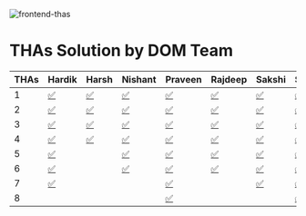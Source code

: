![frontend-thas](https://socialify.git.ci/Dauntless-On-Mission/frontend-thas/image?description=1&forks=1&issues=1&language=1&owner=1&pattern=Plus&pulls=1&stargazers=1&theme=Dark)

# THAs Solution by DOM Team
| THAs | Hardik                                                                                                                                                          | Harsh                                                                                                                                                         | Nishant                                                                                                                                                           | Praveen                                                                                                                                                           | Rajdeep                                                                                                                                                                               | Sakshi                                                                                                                                                          | Samir                                                                                                                                                         | Sanjay                                                                                                                                                          | Shushmita                                                                                                                                                             | Srujan                                                                                                                                                                                |
| ---- | --------------------------------------------------------------------------------------------------------------------------------------------------------------- | ------------------------------------------------------------------------------------------------------------------------------------------------------------- | ----------------------------------------------------------------------------------------------------------------------------------------------------------------- | ----------------------------------------------------------------------------------------------------------------------------------------------------------------- | ------------------------------------------------------------------------------------------------------------------------------------------------------------------------------------- | --------------------------------------------------------------------------------------------------------------------------------------------------------------- | ------------------------------------------------------------------------------------------------------------------------------------------------------------- | --------------------------------------------------------------------------------------------------------------------------------------------------------------- | --------------------------------------------------------------------------------------------------------------------------------------------------------------------- | ------------------------------------------------------------------------------------------------------------------------------------------------------------------------------------- |
| 1    | [](https://dauntless-on-mission.github.io/frontend-thas/THA-1/Solution/Hardik)[✅](https://dauntless-on-mission.github.io/frontend-thas/THA-1/Solution/Hardik)   | [](https://dauntless-on-mission.github.io/frontend-thas/THA-1/Solution/Harsh/)[✅](https://dauntless-on-mission.github.io/frontend-thas/THA-1/Solution/Harsh/) | [](https://dauntless-on-mission.github.io/frontend-thas/THA-1/Solution/Nishant/)[✅](https://dauntless-on-mission.github.io/frontend-thas/THA-1/Solution/Nishant/) | [](https://dauntless-on-mission.github.io/frontend-thas/THA-1/Solution/Praveen/)[✅](https://dauntless-on-mission.github.io/frontend-thas/THA-1/Solution/Praveen/) | [](https://dauntless-on-mission.github.io/frontend-thas/THA-1/Solution/Rajdeep/THA_1.html)[✅](https://dauntless-on-mission.github.io/frontend-thas/THA-1/Solution/Rajdeep/THA_1.html) | [](https://dauntless-on-mission.github.io/frontend-thas/THA-1/Solution/Sakshi/)[✅](https://dauntless-on-mission.github.io/frontend-thas/THA-1/Solution/Sakshi/) | [](https://dauntless-on-mission.github.io/frontend-thas/THA-1/Solution/Samir/)[✅](https://dauntless-on-mission.github.io/frontend-thas/THA-1/Solution/Samir/) | [](https://dauntless-on-mission.github.io/frontend-thas/THA-1/Solution/Sanjay/)[✅](https://dauntless-on-mission.github.io/frontend-thas/THA-1/Solution/Sanjay/) | [](https://dauntless-on-mission.github.io/frontend-thas/THA-1/Solution/Shushmita/)[✅](https://dauntless-on-mission.github.io/frontend-thas/THA-1/Solution/Shushmita/) | [](https://dauntless-on-mission.github.io/frontend-thas/THA-1/Solution/Srujan/Letter.html)[✅](https://dauntless-on-mission.github.io/frontend-thas/THA-1/Solution/Srujan/Letter.html) |
| 2    | [](https://dauntless-on-mission.github.io/frontend-thas/THA-2/Solution/Hardik/)[✅](https://dauntless-on-mission.github.io/frontend-thas/THA-2/Solution/Hardik/) | [](https://dauntless-on-mission.github.io/frontend-thas/THA-2/Solution/Harsh/)[✅](https://dauntless-on-mission.github.io/frontend-thas/THA-2/Solution/Harsh/) | [](https://dauntless-on-mission.github.io/frontend-thas/THA-2/Solution/Nishant/)[✅](https://dauntless-on-mission.github.io/frontend-thas/THA-2/Solution/Nishant/) | [](https://dauntless-on-mission.github.io/frontend-thas/THA-2/Solution/Praveen/)[✅](https://dauntless-on-mission.github.io/frontend-thas/THA-2/Solution/Praveen/) | [](https://dauntless-on-mission.github.io/frontend-thas/THA-2/Solution/Rajdeep/THA-2.html)[✅](https://dauntless-on-mission.github.io/frontend-thas/THA-2/Solution/Rajdeep/THA-2.html) | [](https://dauntless-on-mission.github.io/frontend-thas/THA-2/Solution/Sakshi/)[✅](https://dauntless-on-mission.github.io/frontend-thas/THA-2/Solution/Sakshi/) | [✅](https://dauntless-on-mission.github.io/frontend-thas/THA-2/Solution/Samir/)                                                                               | [](https://dauntless-on-mission.github.io/frontend-thas/THA-2/Solution/Sanjay/)[✅](https://dauntless-on-mission.github.io/frontend-thas/THA-2/Solution/Sanjay/) | [](https://dauntless-on-mission.github.io/frontend-thas/THA-2/Solution/Shushmita/)[✅](https://dauntless-on-mission.github.io/frontend-thas/THA-2/Solution/Shushmita/) | [](https://dauntless-on-mission.github.io/frontend-thas/THA-2/Solution/Srujan/)[✅](https://dauntless-on-mission.github.io/frontend-thas/THA-2/Solution/Srujan/)                       |
| 3    | [✅](https://dauntless-on-mission.github.io/frontend-thas/THA-3/Solution/Hardik/)                                                                                | [✅](https://dauntless-on-mission.github.io/frontend-thas/THA-3/Solution/Harsh/)                                                                               | [✅](https://dauntless-on-mission.github.io/frontend-thas/THA-3/Solution/Nishant/)                                                                                 | [](https://dauntless-on-mission.github.io/frontend-thas/THA-3/Solution/Praveen/)[✅](https://dauntless-on-mission.github.io/frontend-thas/THA-3/Solution/Praveen/) | [✅](https://dauntless-on-mission.github.io/frontend-thas/THA-3/Solution/Rajdeep/)                                                                                                     | [✅](https://dauntless-on-mission.github.io/frontend-thas/THA-3/Solution/Sakshi/)                                                                                | [✅](https://dauntless-on-mission.github.io/frontend-thas/THA-3/Solution/Samir/)                                                                               | [✅](https://dauntless-on-mission.github.io/frontend-thas/THA-3/Solution/Sanjay/)                                                                                | [✅](https://dauntless-on-mission.github.io/frontend-thas/THA-3/Solution/Shushmita/)                                                                                   | [✅](https://dauntless-on-mission.github.io/frontend-thas/THA-3/Solution/Srujan/)                                                                                                      |
| 4    | [✅](https://dauntless-on-mission.github.io/frontend-thas/THA-4/Solution/Hardik/)                                                                                | [✅](https://dauntless-on-mission.github.io/frontend-thas/THA-4/Solution/Harsh/)                                                                               | [✅](https://dauntless-on-mission.github.io/frontend-thas/THA-4/Solution/Nishant/)                                                                                 | [✅](https://dauntless-on-mission.github.io/frontend-thas/THA-4/Solution/Praveen/)                                                                                 | [✅](https://dauntless-on-mission.github.io/frontend-thas/THA-4/Solution/Rajdeep/)                                                                                                     | [✅](https://dauntless-on-mission.github.io/frontend-thas/THA-4/Solution/Sakshi/)                                                                                | [✅](https://dauntless-on-mission.github.io/frontend-thas/THA-4/Solution/Samir/)                                                                               | [✅](https://dauntless-on-mission.github.io/frontend-thas/THA-4/Solution/Sanjay/)                                                                                | [✅](https://dauntless-on-mission.github.io/frontend-thas/THA-4/Solution/Shushmita/)                                                                                   | [✅](https://dauntless-on-mission.github.io/frontend-thas/THA-4/Solution/Srujan/)                                                                                                      |
| 5    | [✅](https://dauntless-on-mission.github.io/frontend-thas/THA-5/Solution/Hardik/)                                                                                |                                                                                                                                                               | [✅](https://dauntless-on-mission.github.io/frontend-thas/THA-5/Solution/Nishant/)                                                                                 | [✅](https://dauntless-on-mission.github.io/frontend-thas/THA-5/Solution/Praveen/)                                                                                 | [✅](https://dauntless-on-mission.github.io/frontend-thas/THA-5/Solution/Rajdeep/)                                                                                                     | [✅](https://dauntless-on-mission.github.io/frontend-thas/THA-5/Solution/Sakshi/)                                                                                | [✅](https://samir-0711.github.io/Calculator/)                                                                                                                 | [✅](https://dauntless-on-mission.github.io/frontend-thas/THA-5/Solution/Sanjay/)                                                                                | [✅](https://dauntless-on-mission.github.io/frontend-thas/THA-5/Solution/Shushmita/)                                                                                   | [✅](https://dauntless-on-mission.github.io/frontend-thas/THA-5/Solution/Srujan/)                                                                                                      |
| 6    | [✅](https://dauntless-on-mission.github.io/frontend-thas/THA-6/Solution/Hardik/index.js)                                                                        |                                                                                                                                                               | [✅](https://dauntless-on-mission.github.io/frontend-thas/THA-6/Solution/Nishant/index.js)                                                                         | [✅](https://dauntless-on-mission.github.io/frontend-thas/THA-6/Solution/Praveen/index.js)                                                                         | [✅](https://dauntless-on-mission.github.io/frontend-thas/THA-6/Solution/Rajdeep/index.js)                                                                                             | [✅](https://dauntless-on-mission.github.io/frontend-thas/THA-6/Solution/Sakshi/index.js)                                                                        | [✅](https://dauntless-on-mission.github.io/frontend-thas/THA-6/Solution/Samir/index.js)                                                                       | [✅](https://dauntless-on-mission.github.io/frontend-thas/THA-6/Solution/Sanjay/index.js)                                                                        | [✅](https://dauntless-on-mission.github.io/frontend-thas/THA-6/Solution/Shushmita/index.js)                                                                           | [✅](https://dauntless-on-mission.github.io/frontend-thas/THA-6/Solution/Srujan/index.js)                                                                                              |
| 7    | [✅](https://dauntless-on-mission.github.io/frontend-thas/THA-7/Solution/Hardik/index.js)                                                                        |                                                                                                                                                               |                                                                                                                                                                   | [✅](https://dauntless-on-mission.github.io/frontend-thas/THA-7/Solution/Praveen/index.js)                                                                         |                                                                                                                                                                                       | [✅](https://dauntless-on-mission.github.io/frontend-thas/THA-7/Solution/Sakshi/index.js)                                                                        | [✅](https://dauntless-on-mission.github.io/frontend-thas/THA-7/Solution/Samir/index.js)                                                                       |                                                                                                                                                                 |                                                                                                                                                                       | [✅](https://dauntless-on-mission.github.io/frontend-thas/THA-7/Solution/Srujan/index.js)                                                                                              |
| 8    |                                                                                                                                                                 |                                                                                                                                                               |                                                                                                                                                                   | [✅](https://dauntless-on-mission.github.io/frontend-thas/THA-8/Solution/Praveen/)                                                                                 |                                                                                                                                                                                       |                                                                                                                                                                 | [✅](https://samir-0711.github.io/Pixel-Draw/)                                                                                                                 |                                                                                                                                                                 |                                                                                                                                                                       | [✅](https://dauntless-on-mission.github.io/frontend-thas/THA-8/Solution/Srujan/)                                                                                                      |
